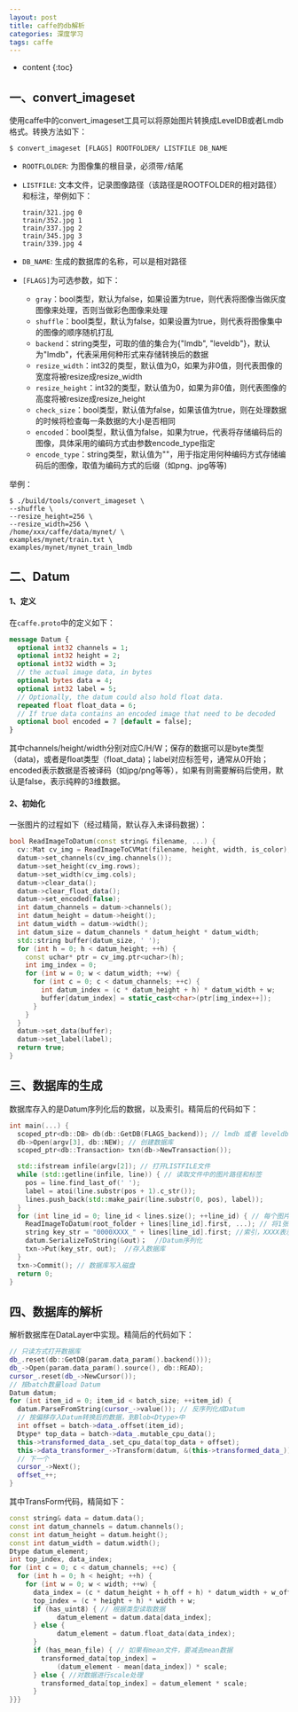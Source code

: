 ```yaml
---
layout: post
title: caffe的db解析
categories: 深度学习
tags: caffe
---
```


* content
{:toc}

## 一、convert_imageset

使用caffe中的convert_imageset工具可以将原始图片转换成LevelDB或者Lmdb格式。转换方法如下：

```shell
$ convert_imageset [FLAGS] ROOTFOLDER/ LISTFILE DB_NAME
```


* `ROOTFLOLDER`: 为图像集的根目录，必须带`/`结尾

* `LISTFILE`: 文本文件，记录图像路径（该路径是ROOTFOLDER的相对路径）和标注，举例如下：

   ```
   train/321.jpg 0
   train/352.jpg 1
   train/337.jpg 2
   train/345.jpg 3
   train/339.jpg 4
   ```
* `DB_NAME`: 生成的数据库的名称，可以是相对路径

* `[FLAGS]`为可选参数，如下：
  * `gray`：bool类型，默认为false，如果设置为true，则代表将图像当做灰度图像来处理，否则当做彩色图像来处理
  * `shuffle`：bool类型，默认为false，如果设置为true，则代表将图像集中的图像的顺序随机打乱
  * `backend`：string类型，可取的值的集合为{"lmdb", "leveldb"}，默认为"lmdb"，代表采用何种形式来存储转换后的数据
  * `resize_width`：int32的类型，默认值为0，如果为非0值，则代表图像的宽度将被resize成resize_width
  * `resize_height`：int32的类型，默认值为0，如果为非0值，则代表图像的高度将被resize成resize_height
  * `check_size`：bool类型，默认值为false，如果该值为true，则在处理数据的时候将检查每一条数据的大小是否相同
  * `encoded`：bool类型，默认值为false，如果为true，代表将存储编码后的图像，具体采用的编码方式由参数encode_type指定
  * `encode_type`：string类型，默认值为""，用于指定用何种编码方式存储编码后的图像，取值为编码方式的后缀（如png、jpg等等)

举例：

```shell
$ ./build/tools/convert_imageset \
--shuffle \
--resize_height=256 \
--resize_width=256 \
/home/xxx/caffe/data/mynet/ \
examples/mynet/train.txt \
examples/mynet/mynet_train_lmdb
```

## 二、Datum

#### 1、定义

在`caffe.proto`中的定义如下：

```protobuf
message Datum {
  optional int32 channels = 1;
  optional int32 height = 2;
  optional int32 width = 3;
  // the actual image data, in bytes
  optional bytes data = 4;
  optional int32 label = 5;
  // Optionally, the datum could also hold float data.
  repeated float float_data = 6;
  // If true data contains an encoded image that need to be decoded
  optional bool encoded = 7 [default = false];
}
```

其中channels/height/width分别对应C/H/W；保存的数据可以是byte类型（data)，或者是float类型（float_data)；label对应标签号，通常从0开始；encoded表示数据是否被译码（如jpg/png等等），如果有则需要解码后使用，默认是false，表示纯粹的3维数据。

#### 2、初始化

一张图片的过程如下（经过精简，默认存入未译码数据）：

```c++
bool ReadImageToDatum(const string& filename, ...) {
  cv::Mat cv_img = ReadImageToCVMat(filename, height, width, is_color);
  datum->set_channels(cv_img.channels());
  datum->set_height(cv_img.rows);
  datum->set_width(cv_img.cols);
  datum->clear_data();
  datum->clear_float_data();
  datum->set_encoded(false);
  int datum_channels = datum->channels();
  int datum_height = datum->height();
  int datum_width = datum->width();
  int datum_size = datum_channels * datum_height * datum_width;
  std::string buffer(datum_size, ' ');
  for (int h = 0; h < datum_height; ++h) {
    const uchar* ptr = cv_img.ptr<uchar>(h);
    int img_index = 0;
    for (int w = 0; w < datum_width; ++w) {
      for (int c = 0; c < datum_channels; ++c) {
        int datum_index = (c * datum_height + h) * datum_width + w;
        buffer[datum_index] = static_cast<char>(ptr[img_index++]);
      }
    }
  }
  datum->set_data(buffer);
  datum->set_label(label);
  return true;
}
```



## 三、数据库的生成

数据库存入的是Datum序列化后的数据，以及索引。精简后的代码如下：

```c++
int main(...) {
  scoped_ptr<db::DB> db(db::GetDB(FLAGS_backend)); // lmdb 或者 leveldb
  db->Open(argv[3], db::NEW); // 创建数据库
  scoped_ptr<db::Transaction> txn(db->NewTransaction());

  std::ifstream infile(argv[2]); // 打开LISTFILE文件
  while (std::getline(infile, line)) { // 读取文件中的图片路径和标签
    pos = line.find_last_of(' ');
    label = atoi(line.substr(pos + 1).c_str());
    lines.push_back(std::make_pair(line.substr(0, pos), label));
  }
  for (int line_id = 0; line_id < lines.size(); ++line_id) { // 每个图片处理
    ReadImageToDatum(root_folder + lines[line_id].first, ...); // 将1张图片转换成Datum
    string key_str = "0000XXXX_" + lines[line_id].first; //索引，XXXX表示line_id
    datum.SerializeToString(&out)；  //Datum序列化
    txn->Put(key_str, out);  //存入数据库
  }
  txn->Commit(); // 数据库写入磁盘
  return 0;
}
```

## 四、数据库的解析

解析数据库在DataLayer中实现。精简后的代码如下：

```c++
// 只读方式打开数据库
db_.reset(db::GetDB(param.data_param().backend()));
db_->Open(param.data_param().source(), db::READ);
cursor_.reset(db_->NewCursor());
// 按batch数量load Datum
Datum datum;
for (int item_id = 0; item_id < batch_size; ++item_id) {
  datum.ParseFromString(cursor_->value()); // 反序列化成Datum
  // 按偏移存入Datum转换后的数据，到Blob<Dtype>中
  int offset = batch->data_.offset(item_id);
  Dtype* top_data = batch->data_.mutable_cpu_data();
  this->transformed_data_.set_cpu_data(top_data + offset);
  this->data_transformer_->Transform(datum, &(this->transformed_data_));
  // 下一个
  cursor_->Next();
  offset_++;
}
```

其中TransForm代码，精简如下：

```c++
const string& data = datum.data();
const int datum_channels = datum.channels();
const int datum_height = datum.height();
const int datum_width = datum.width();
Dtype datum_element;
int top_index, data_index;
for (int c = 0; c < datum_channels; ++c) {
  for (int h = 0; h < height; ++h) {
    for (int w = 0; w < width; ++w) {
      data_index = (c * datum_height + h_off + h) * datum_width + w_off + w;
      top_index = (c * height + h) * width + w;
      if (has_uint8) { // 根据类型读取数据
            datum_element = datum.data[data_index];
      } else {
            datum_element = datum.float_data(data_index);
      }
      if (has_mean_file) { // 如果有mean文件，要减去mean数据
        transformed_data[top_index] =
            (datum_element - mean[data_index]) * scale;
      } else { //对数据进行scale处理
        transformed_data[top_index] = datum_element * scale;
      }
}}}
```

